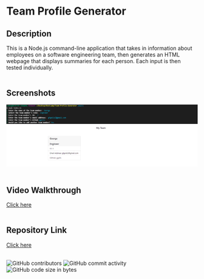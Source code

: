 # Team Profile Generator

## Description
This is a Node.js command-line application that takes in information about employees on a software engineering team, then generates an HTML webpage that displays summaries for each person. Each input is then tested individually.
<br>
<br>

## Screenshots
![Inputs](./assets/inputs.PNG?raw=true "Inputs")
<br>
![Result](./assets/result.PNG?raw=true "Result")
<br>
<br>

## Video Walkthrough
[Click here](https://youtu.be/E4tAPCM2DNg)
<br>
<br>

## Repository Link
[Click here](https://github.com/ggeils/Team-Profile-Generator)
<br>
<br>

![GitHub contributors](https://img.shields.io/github/contributors/ggeils/Team-Profile-Generator?style=for-the-badge) ![GitHub commit activity](https://img.shields.io/github/commit-activity/m/ggeils/Team-Profile-Generator?style=for-the-badge) ![GitHub code size in bytes](https://img.shields.io/github/languages/code-size/ggeils/Team-Profile-Generator?style=for-the-badge)